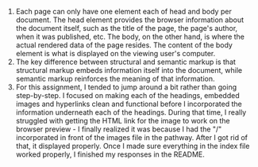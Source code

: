 1. Each page can only have one element each of head and body per document. The head element provides the browser information about the document itself, such as the title of the page, the page's author, when it was published, etc. The body, on the other hand, is where the actual rendered data of the page resides. The content of the body element is what is displayed on the viewing user's computer.
2. The key difference between structural and semantic markup is that structural markup embeds information itself into the document, while semantic markup reinforces the meaning of that information.
3. For this assignment, I tended to jump around a bit rather than going step-by-step. I focused on making each of the headings, embedded images and hyperlinks clean and functional before I incorporated the information underneath each of the headings. During that time, I really struggled with getting the HTML link for the image to work on the browser preview - I finally realized it was because I had the "/" incorporated in front of the images file in the pathway. After I got rid of that, it displayed properly. Once I made sure everything in the index file worked properly, I finished my responses in the README.
